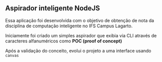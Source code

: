 ## Aspirador inteligente NodeJS



Essa aplicação foi desenvolvida com o objetivo de obtenção de nota da disciplina de computação inteligente no IFS Campus Lagarto.


Iniciamente foi criado um simples aspirador que exibia via CLI através de caracteres alfanuméricos como <b>POC (proof of concept)</b>

Após a validação do conceito, evolui o projeto a uma interface usando `canvas`

